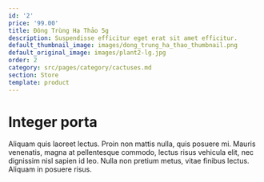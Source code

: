 ```yaml
---
id: '2'
price: '99.00'
title: Đông Trùng Hạ Thảo 5g
description: Suspendisse efficitur eget erat sit amet efficitur.
default_thumbnail_image: images/dong_trung_ha_thao_thumbnail.png
default_original_image: images/plant2-lg.jpg
order: 2
category: src/pages/category/cactuses.md
section: Store
template: product
---
```


# Integer porta

Aliquam quis laoreet lectus. Proin non mattis nulla, quis posuere mi. Mauris venenatis, magna at pellentesque commodo, lectus risus vehicula elit, nec dignissim nisl sapien id leo. Nulla non pretium metus, vitae finibus lectus. Aliquam in posuere risus.